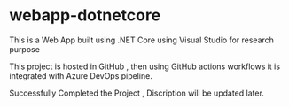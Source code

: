 # webapp-dotnetcore
This is a Web App built using .NET Core using Visual Studio for research purpose

This project is hosted in GitHub , then using GitHub actions workflows it is integrated with Azure DevOps pipeline.

Successfully Completed the Project , Discription will be updated later. 
